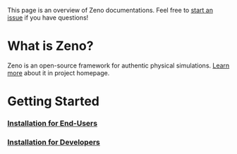 This page is an overview of Zeno documentations. Feel free to [start an issue](https://github.com/zenustech/zeno/issues) if you have questions!


# What is Zeno?
Zeno is an open-source framework for authentic physical simulations. [Learn more](../README.md) about it in project homepage.

# Getting Started

### [Installation for End-Users](./installation.md#Installation-for-End-Users)

### [Installation for Developers](./installation.md#Installation-for-Developers)

